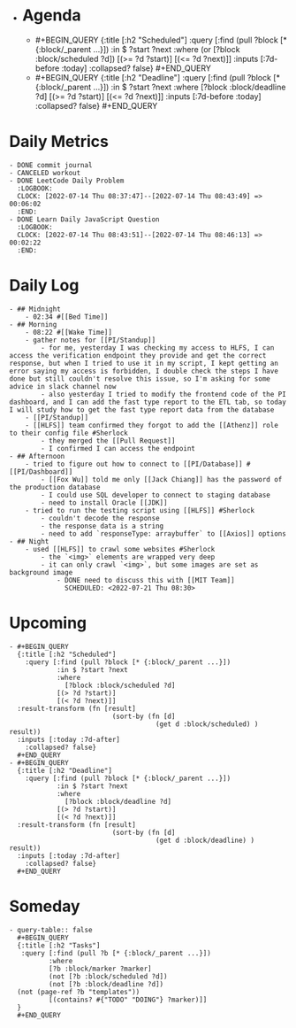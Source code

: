 - # Agenda
	- #+BEGIN_QUERY
	  {:title [:h2 "Scheduled"]
	    :query [:find (pull ?block [* {:block/_parent ...}])
	            :in $ ?start ?next
	            :where
	            (or
	              [?block :block/scheduled ?d])
	            [(>= ?d ?start)]
	            [(<= ?d ?next)]]
	  :inputs [:7d-before :today]
	    :collapsed? false}
	  #+END_QUERY
	- #+BEGIN_QUERY
	  {:title [:h2 "Deadline"]
	    :query [:find (pull ?block [* {:block/_parent ...}])
	            :in $ ?start ?next
	            :where
	              [?block :block/deadline ?d]
	            [(>= ?d ?start)]
	            [(<= ?d ?next)]]
	    :inputs [:7d-before :today]
	    :collapsed? false}
	  #+END_QUERY
# Daily Metrics
	- DONE commit journal
	- CANCELED workout
	- DONE LeetCode Daily Problem
	  :LOGBOOK:
	  CLOCK: [2022-07-14 Thu 08:37:47]--[2022-07-14 Thu 08:43:49] =>  00:06:02
	  :END:
	- DONE Learn Daily JavaScript Question
	  :LOGBOOK:
	  CLOCK: [2022-07-14 Thu 08:43:51]--[2022-07-14 Thu 08:46:13] =>  00:02:22
	  :END:
# Daily Log
	- ## Midnight
		- 02:34 #[[Bed Time]]
	- ## Morning
		- 08:22 #[[Wake Time]]
		- gather notes for [[PI/Standup]]
			- for me, yesterday I was checking my access to HLFS, I can access the verification endpoint they provide and get the correct response, but when I tried to use it in my script, I kept getting an error saying my access is forbidden, I double check the steps I have done but still couldn't resolve this issue, so I'm asking for some advice in slack channel now
			- also yesterday I tried to modify the frontend code of the PI dashboard, and I can add the fast type report to the ETL tab, so today I will study how to get the fast type report data from the database
		- [[PI/Standup]]
		- [[HLFS]] team confirmed they forgot to add the [[Athenz]] role to their config file #Sherlock
			- they merged the [[Pull Request]]
			- I confirmed I can access the endpoint
	- ## Afternoon
		- tried to figure out how to connect to [[PI/Database]] #[[PI/Dashboard]]
			- [[Fox Wu]] told me only [[Jack Chiang]] has the password of the production database
			- I could use SQL developer to connect to staging database
			- need to install Oracle [[JDK]]
		- tried to run the testing script using [[HLFS]] #Sherlock
			- couldn't decode the response
			- the response data is a string
			- need to add `responseType: arraybuffer` to [[Axios]] options
	- ## Night
		- used [[HLFS]] to crawl some websites #Sherlock
			- the `<img>` elements are wrapped very deep
			- it can only crawl `<img>`, but some images are set as background image
				- DONE need to discuss this with [[MIT Team]]
				  SCHEDULED: <2022-07-21 Thu 08:30>
# Upcoming
	- #+BEGIN_QUERY
	  {:title [:h2 "Scheduled"]
	    :query [:find (pull ?block [* {:block/_parent ...}])
	            :in $ ?start ?next
	            :where
	              [?block :block/scheduled ?d]
	            [(> ?d ?start)]
	            [(< ?d ?next)]]
	  :result-transform (fn [result]
	                          (sort-by (fn [d]
	                                     (get d :block/scheduled) ) result))    
	  :inputs [:today :7d-after]
	    :collapsed? false}
	  #+END_QUERY
	- #+BEGIN_QUERY
	  {:title [:h2 "Deadline"]
	    :query [:find (pull ?block [* {:block/_parent ...}])
	            :in $ ?start ?next
	            :where
	              [?block :block/deadline ?d]
	            [(> ?d ?start)]
	            [(< ?d ?next)]]
	  :result-transform (fn [result]
	                          (sort-by (fn [d]
	                                     (get d :block/deadline) ) result))    
	  :inputs [:today :7d-after]
	    :collapsed? false}
	  #+END_QUERY
# Someday
	- query-table:: false
	  #+BEGIN_QUERY
	  {:title [:h2 "Tasks"]
	   :query [:find (pull ?b [* {:block/_parent ...}])
	          :where
	          [?b :block/marker ?marker]
	          (not [?b :block/scheduled ?d])
	          (not [?b :block/deadline ?d])
	  (not (page-ref ?b "templates"))
	          [(contains? #{"TODO" "DOING"} ?marker)]]
	  }
	  #+END_QUERY
